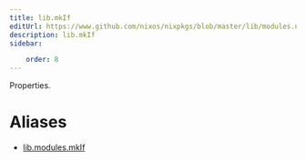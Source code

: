 ```yaml
---
title: lib.mkIf
editUrl: https://www.github.com/nixos/nixpkgs/blob/master/lib/modules.nix#L1011C10
description: lib.mkIf
sidebar:

    order: 8
---
```


Properties.


# Aliases

- [lib.modules.mkIf](/reference/libmodules.mkIf)


